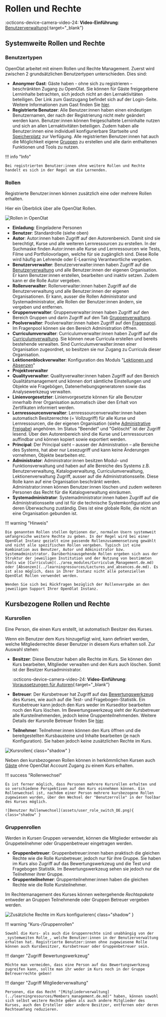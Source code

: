 # Rollen und Rechte

:octicons-device-camera-video-24: **Video-Einführung**: [Benutzerverwaltung](<https://www.youtube.com/embed/V1RuH0q08J8>){:target="_blank”}

## Systemweite Rollen und Rechte

### Benutzertypen

OpenOlat arbeitet mit einem Rollen und Rechte Management. Zuerst wird zwischen 2 grundsätzlichen Benutzertypen unterschieden. Dies sind:

* **Anonymer Gast**: Gäste haben - ohne sich zu registrieren – beschränkten Zugang zu OpenOlat. Sie können für Gäste freigegebene Lerninhalte betrachten, sich jedoch nicht an den Lernaktivitäten beteiligen. Der Link zum Gastzugang befindet sich auf der Login-Seite. Weitere Informationen zum Gast finden Sie [hier](guest_access.de.md).
* **Registrierte Benutzer**: Alle Benutzer:innen haben einen eindeutigen Benutzernamen, der nach der Registrierung nicht mehr geändert werden kann. Benutzer:innen können freigeschaltete Lerninhalte nutzen und sich an allen Lernaktivitäten beteiligen. Zudem haben alle Benutzer:innen eine individuell konfigurierbare Startseite und [Speicherplatz](../personal_menu/Personal_folders.de.md) zur Verfügung. Alle registrierten Benutzer:innen hat auch die Möglichkeit eigene [Gruppen](../groups/index.de.md) zu erstellen und alle darin enthaltenen Funktionen und Tools zu nutzen. 

!!! info "Info"

    Bei registrierten Benutzer:innen ohne weitere Rollen und Rechte handelt es sich in der Regel um die Lernenden.

### Rollen

Registrierte Benutzer:innen können zusätzlich eine oder mehrere Rollen erhalten.

Hier ein Überblick über alle OpenOlat Rollen.

![Rollen in OpenOlat](assets/Rollen_18.png)

* **Einladung**: Eingeladene Personen
* **Benutzer**: Standardrolle (siehe oben)
* **Autor**: Autor:innen haben Zugriff auf den Autorenbereich. Damit sind sie berechtigt, Kurse und alle weiteren Lernressourcen zu erstellen. In der Suchmaske finden Autor:innen alle Kurse und Lernressourcen wie Tests, Filme und Portfoliovorlagen, welche für sie zugänglich sind. Diese Rolle wird häufig an Lehrende oder E-Learning Verantwortliche vergeben.  
* **Benutzerverwalter**: Benutzerverwalter:innen haben Zugriff auf die [Benutzerverwaltung](../../manual_admin/usermanagement/index.de.md) und alle Benutzer:innen der eigenen Organisation. Er kann Benutzer:innen erstellen, bearbeiten und inaktiv setzen. Zudem kann er die Rolle Autor vergeben.
* **Rollenverwalter**: Rollenverwalter:innen haben Zugriff auf die Benutzerverwaltung und alle Benutzer:innen der eigenen Organisationen. Er kann, ausser die Rollen Administrator und Systemadministrator, alle Rollen der Benutzer:innen ändern, sie vergeben und entfernen.
* **Gruppenverwalter**: Gruppenverwalter:innen haben Zugriff auf den Bereich Gruppen und darin Zugriff auf den Tab [Gruppenverwaltung](../groups/Group_Administration.de.md). 
* **Poolverwalter**: Poolverwalter:innen haben Zugriff auf den [Fragenpool](../area_modules/Question_Bank.de.md). Im Fragenpool können sie den Bereich Administration öffnen.
* **Curriculumverwalter**: Curriculumverwalter:innen haben Zugriff auf die [Curriculumverwaltung](../area_modules/Curriculum_Management.de.md). Sie können neue Curricula erstellen und bereits bestehende verwalten. Sind Curriculumverwalter:innen einer Organisation zugeordnet, so besitzen sie nur Zugang zu Curricula dieser Organisation.
* **Lektionenblockverwalter**: Konfiguration des Moduls "[Lektionen und Absenzen](../learningresources/Lectures_and_absences.de.md)"  
* **Projektverwalter**
* **Qualityverwalter**: Qualityverwalter:innen haben Zugriff auf den Bereich Qualitätsmanagement und können dort sämtliche Einstellungen und Objekte wie Fragebögen, Datenerhebungsgeneratoren sowie das Analysewerkzeug verwalten.
* **Linienvorgesetzter**: Linienvorgesetzte können für alle Benutzer innerhalb ihrer Organisation automatisch über den Erhalt von Zertifikaten informiert werden.
* **Lernressourcenverwalter**: Lernressourcenverwalter:innen haben automatisch Besitzerrechte (= Vollzugriff) für alle Kurse und Lernressourcen, die der eigenen Organisation (siehe [Administrative Freigabe](../learningresources/Access_configuration.de.md#administrative-freigabe)) angehören. Im Status "Beendet" und "Gelöscht" ist der Zugriff lesend. Über den Autorenbereich sind die Kurse und Lernressourcen auffindbar und können kopiert sowie exportiert werden.
* **Principal**: Der Principal sieht – ausser der Administration – alle Bereiche des Systems, hat aber nur Lesezugriff und kann keine Änderungen vornehmen, Objekte bearbeiten etc.
* **Administrator**: Administrator:innen besitzen Modul- und Funktionsverwaltung und haben auf alle Bereiche des Systems z.B. Benutzerverwaltung, Katalogverwaltung, Curriculumverwaltung, Lektionenverwaltung Zugriff, ausser auf die Administrationsseite. Diese Rolle kann auf eine Organisation beschränkt werden. Administrator:innen können Benutzer:innen löschen und zudem weiteren Personen das Recht für die Katalogverwaltung einräumen.
* **Systemadministrator**: Systemadministrator:innen haben Zugriff auf die Administrationsseite und ist für die technische Systemkonfiguration und deren Überwachung zuständig. Dies ist eine globale Rolle, die nicht an eine Organisation gebunden ist.

!!! warning "Hinweis"

    Die genannten Rollen stellen Optionen dar, normalen Usern systemweit umfangreiche weitere Rechte zu geben. In der Regel wird bei einer OpenOlat Instanz gezielt eine passende Rollenzusammensetzung gewählt und nicht alle spezifischen Rollen vergeben. Typisch ist eine Kombination aus Benutzer, Autor und Administrator bzw. Systemadministrator. Darüberhinausgehende Rollen ergeben sich aus der Struktur der jeweiligen Institution und der Nutzung von bestimmten Tools wie [Curriculum](../area_modules/Curriculum_Management.de.md) oder [Absenzen](../learningresources/Lectures_and_absences.de.md). Es ist also möglich, dass in Ihrer Instanz nicht alle potenziellen OpenOlat Rollen verwendet werden. 
    
    Wenden Sie sich bei Rückfragen bezüglich der Rollenvergabe an den jeweiligen Support Ihrer OpenOlat Instanz.

## Kursbezogene Rollen und Rechte

### Kursrollen

Eine Person, die einen Kurs erstellt, ist automatisch Besitzer des Kurses.

Wenn ein Benutzer dem Kurs hinzugefügt wird, kann definiert werden, welche
Mitgliederrechte dieser Benutzer in diesem Kurs erhalten soll. Zur Auswahl stehen:

* **Besitzer**: Diese Benutzer haben alle Rechte im Kurs. Sie können den Kurs bearbeiten, Mitglieder verwalten und den Kurs auch löschen. Somit ist der Besitzer Kursadministrator.

    :octicons-device-camera-video-24: **Video-Einführung**: [Voraussetzungen für Autoren](<https://www.youtube.com/embed/L0jc_LBKXLE>){:target="_blank”}

* **Betreuer**: Der Kursbetreuer hat Zugriff auf das [Bewertungswerkzeug](../learningresources/Assessment_tool_overview.de.md) des Kurses, wie auch auf die Test- und Fragebogen-Statistik. Ein Kursbetreuer kann jedoch den Kurs weder im Kurseditor bearbeiten noch den Kurs löschen. Im Bewertungswerkzeug sieht der Kursbetreuer alle Kursteilnehmenden, jedoch keine Gruppenteilnehmenden. Weitere Details der Kursrolle Betreuer finden Sie [hier](coach.de.md).
* **Teilnehmer**: Teilnehmer:innen können den Kurs öffnen und die bereitgestellten Kursbausteine und Inhalte bearbeiten (je nach Konfiguration). Sie haben jedoch keine zusätzlichen Rechte im Kurs.

![Kursrollen](assets/course_rights_DE.png){ class="shadow" }

Neben den kursbezogenen Rollen können in herkömmlichen Kursen auch [Gäste](guest_access.de.md) ohne OpenOlat Account Zugang zu einem Kurs erhalten.  

!!! success "Rollenwechsel"

    Es ist ferner möglich, dass Personen mehrere Kursrollen erhalten und so verschiedene Perspektiven auf den Kurs einnehmen können. Ein Rollenwechsel ist, nachdem einer Person mehrere kursbezogene Rollen zugewiesen wurden, über den Wechsel der "Benutzerrolle" in der Toolbar des Kurses möglich.
      
    ![Benutzer Rollenwechsel](assets/user_role_switch_DE.png){ class="shadow" }

### Gruppenrollen

Werden in Kursen Gruppen verwendet, können die Mitglieder entweder als Gruppeteilnehmer oder Gruppenbetreuer eingetragen werden.

* **Gruppenbetreuer**: Gruppenbetreuer:innen haben praktisch die gleichen Rechte wie die Rolle Kursbetreuer, jedoch nur für ihre Gruppe. Sie haben im Kurs also Zugriff auf das Bewertungswerkzeug und die Test und Fragebogen Statistik. Im Bewertungswerkzeug sehen sie jedoch nur die Teilnehmer ihrer Gruppe.
* **Gruppenteilnehmer**: Gruppenteilnehmer:innen haben die gleichen Rechte wie die Rolle Kursteilnehmer.

Im Rechtemanagement des Kurses können weitergehende *Rechtepakete* entweder an Gruppen Teilnehmende oder Gruppen Betreuer vergeben werden.

![Zusätzliche Rechte im Kurs konfigurieren](assets/memebers_managent_DE.png){ class="shadow" }

!!! warning "Kurs-/Gruppenrollen"

    Sowohl die Kurs- als auch die Gruppenrechte sind unabhängig von der _systemweiten Rolle_, welche Benutzer:innen in der Benutzerverwaltung erhalten hat. Registrierte Benutzer:innen ohne zugewiesene Rolle können auch Kursbesitzer, Kursbetreuer oder Gruppenbetreuer sein.

!!! danger "Zugriff Bewertungswerkzeug"

    Möchte man vermeiden, dass eine Person auf das Bewertungswerkzeug zugreifen kann, sollte man ihr weder im Kurs noch in der Gruppe Betreuerrechte geben!

!!! danger "Zugriff Mitgliederverwaltung"

    Personen, die das Recht "[Mitgliederverwaltung](../learningresources/Members_management.de.md)" haben, können sowohl sich selbst weitere Rechte geben als auch andere Mitglieder des Kurses, auch den Ersteller oder andere Besitzer, entfernen oder deren Rechteumfang reduzieren.
